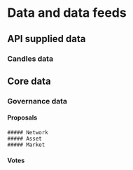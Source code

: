 
# Data and data feeds 
 ## API supplied data
   ### Candles data
 ## Core data
  ### Governance data
   #### Proposals
    ##### Network
    ##### Asset
    ##### Market
   #### Votes 
